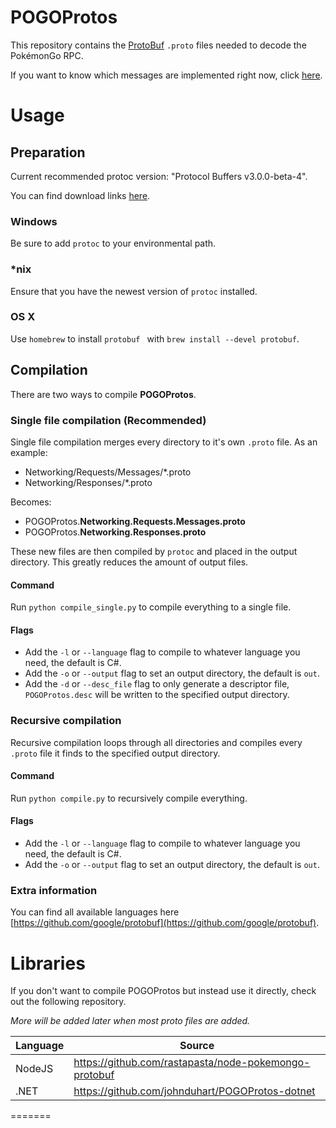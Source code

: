 POGOProtos
===================

This repository contains the [ProtoBuf](https://github.com/google/protobuf) `.proto` files needed to decode the PokémonGo RPC.

If you want to know which messages are implemented right now, click [here](https://github.com/AeonLucid/POGOProtos/blob/master/src/POGOProtos/Networking/Requests/RequestType.proto).

# Usage

## Preparation

Current recommended protoc version: "Protocol Buffers v3.0.0-beta-4".

You can find download links [here](https://github.com/google/protobuf/releases).

### Windows
Be sure to add `protoc` to your environmental path.

### *nix
Ensure that you have the newest version of `protoc` installed.

### OS X
Use `homebrew` to install `protobuf ` with `brew install --devel protobuf`.

## Compilation
There are two ways to compile **POGOProtos**.

### Single file compilation (Recommended)
Single file compilation merges every directory to it's own `.proto` file.
As an example:

 - Networking/Requests/Messages/*.proto
 - Networking/Responses/*.proto

Becomes:

 - POGOProtos.**Networking.Requests.Messages.proto**
 - POGOProtos.**Networking.Responses.proto**

These new files are then compiled by `protoc` and placed in the output directory. This greatly reduces the amount of output files.

#### Command

Run `python compile_single.py` to compile everything to a single file.

#### Flags

 - Add the `-l` or `--language` flag to compile to whatever language you need, the default is C#.
 - Add the `-o` or `--output` flag to set an output directory, the default is `out`.
 - Add the `-d` or `--desc_file` flag to only generate a descriptor file, `POGOProtos.desc` will be written to the specified output directory.

### Recursive compilation

Recursive compilation loops through all directories and compiles every `.proto` file it finds to the specified output directory.

#### Command

Run `python compile.py` to recursively compile everything.

#### Flags

 - Add the `-l` or `--language` flag to compile to whatever language you need, the default is C#.
 - Add the `-o` or `--output` flag to set an output directory, the default is `out`.

### Extra information
You can find all available languages here [https://github.com/google/protobuf](https://github.com/google/protobuf).

# Libraries

If you don't want to compile POGOProtos but instead use it directly, check out the following repository.

*More will be added later when most proto files are added.*

| Language     | Source                                                |
|--------------|-------------------------------------------------------|
| NodeJS       | https://github.com/rastapasta/node-pokemongo-protobuf |
| .NET         | https://github.com/johnduhart/POGOProtos-dotnet       |
=======
